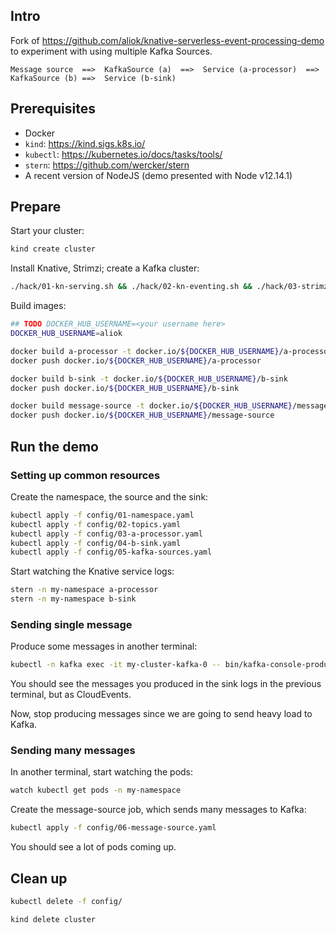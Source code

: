 ## Intro

Fork of https://github.com/aliok/knative-serverless-event-processing-demo to experiment with using multiple Kafka Sources.

```
Message source  ==>  KafkaSource (a)  ==>  Service (a-processor)  ==>  KafkaSource (b) ==>  Service (b-sink)
```

## Prerequisites

* Docker
* `kind`: https://kind.sigs.k8s.io/
* `kubectl`: https://kubernetes.io/docs/tasks/tools/
* `stern`: https://github.com/wercker/stern
* A recent version of NodeJS (demo presented with Node v12.14.1)

## Prepare

Start your cluster:

```bash
kind create cluster
```

Install Knative, Strimzi; create a Kafka cluster:

```bash
./hack/01-kn-serving.sh && ./hack/02-kn-eventing.sh && ./hack/03-strimzi.sh && ./hack/04-kn-kafka.sh
```

Build images:

```bash
## TODO DOCKER_HUB_USERNAME=<your username here>
DOCKER_HUB_USERNAME=aliok

docker build a-processor -t docker.io/${DOCKER_HUB_USERNAME}/a-processor
docker push docker.io/${DOCKER_HUB_USERNAME}/a-processor

docker build b-sink -t docker.io/${DOCKER_HUB_USERNAME}/b-sink
docker push docker.io/${DOCKER_HUB_USERNAME}/b-sink

docker build message-source -t docker.io/${DOCKER_HUB_USERNAME}/message-source
docker push docker.io/${DOCKER_HUB_USERNAME}/message-source
```

## Run the demo

### Setting up common resources

Create the namespace, the source and the sink:

```bash
kubectl apply -f config/01-namespace.yaml
kubectl apply -f config/02-topics.yaml
kubectl apply -f config/03-a-processor.yaml
kubectl apply -f config/04-b-sink.yaml
kubectl apply -f config/05-kafka-sources.yaml
```

Start watching the Knative service logs:

```bash
stern -n my-namespace a-processor
stern -n my-namespace b-sink
```

### Sending single message

Produce some messages in another terminal:
```bash
kubectl -n kafka exec -it my-cluster-kafka-0 -- bin/kafka-console-producer.sh --broker-list localhost:9092 --topic topic-a
```

You should see the messages you produced in the sink logs in the previous terminal, but as CloudEvents.

Now, stop producing messages since we are going to send heavy load to Kafka.

### Sending many messages

In another terminal, start watching the pods:

```bash
watch kubectl get pods -n my-namespace
```

Create the message-source job, which sends many messages to Kafka:

```bash
kubectl apply -f config/06-message-source.yaml
```

You should see a lot of pods coming up.

## Clean up

```bash
kubectl delete -f config/

kind delete cluster
```
